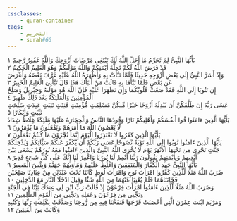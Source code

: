 ```yaml
---
cssclasses:
    - quran-container
tags:
    - التحريم
    - surah#66
---
```


يَأَيُّهَا النَّبِىُّ لِمَ تُحَرِّمُ مَا أَحَلَّ اللَّهُ لَكَ تَبْتَغِى مَرْضَاتَ أَزْوَجِكَ وَاللَّهُ غَفُورٌ رَّحِيمٌ  ١<br>
قَدْ فَرَضَ اللَّهُ لَكُمْ تَحِلَّةَ أَيْمَنِكُمْ وَاللَّهُ مَوْلَىكُمْ وَهُوَ الْعَلِيمُ الْحَكِيمُ  ٢<br>
وَإِذْ أَسَرَّ النَّبِىُّ إِلَى بَعْضِ أَزْوَجِهِ حَدِيثًا فَلَمَّا نَبَّأَتْ بِهِ وَأَظْهَرَهُ اللَّهُ عَلَيْهِ عَرَّفَ بَعْضَهُ وَأَعْرَضَ عَن بَعْضٍ فَلَمَّا نَبَّأَهَا بِهِ قَالَتْ مَنْ أَنبَأَكَ هَذَا قَالَ نَبَّأَنِىَ الْعَلِيمُ الْخَبِيرُ  ٣<br>
إِن تَتُوبَا إِلَى اللَّهِ فَقَدْ صَغَتْ قُلُوبُكُمَا وَإِن تَظَهَرَا عَلَيْهِ فَإِنَّ اللَّهَ هُوَ مَوْلَىهُ وَجِبْرِيلُ وَصَلِحُ الْمُؤْمِنِينَ وَالْمَلَئِكَةُ بَعْدَ ذَلِكَ ظَهِيرٌ  ٤<br>
عَسَى رَبُّهُ إِن طَلَّقَكُنَّ أَن يُبْدِلَهُ أَزْوَجًا خَيْرًا مِّنكُنَّ مُسْلِمَتٍ مُّؤْمِنَتٍ قَنِتَتٍ تَئِبَتٍ عَبِدَتٍ سَئِحَتٍ ثَيِّبَتٍ وَأَبْكَارًا  ٥<br>
يَأَيُّهَا الَّذِينَ ءَامَنُوا قُوا أَنفُسَكُمْ وَأَهْلِيكُمْ نَارًا وَقُودُهَا النَّاسُ وَالْحِجَارَةُ عَلَيْهَا مَلَئِكَةٌ غِلَاظٌ شِدَادٌ لَّا يَعْصُونَ اللَّهَ مَا أَمَرَهُمْ وَيَفْعَلُونَ مَا يُؤْمَرُونَ  ٦<br>
يَأَيُّهَا الَّذِينَ كَفَرُوا لَا تَعْتَذِرُوا الْيَوْمَ إِنَّمَا تُجْزَوْنَ مَا كُنتُمْ تَعْمَلُونَ  ٧<br>
يَأَيُّهَا الَّذِينَ ءَامَنُوا تُوبُوا إِلَى اللَّهِ تَوْبَةً نَّصُوحًا عَسَى رَبُّكُمْ أَن يُكَفِّرَ عَنكُمْ سَئَِّاتِكُمْ وَيُدْخِلَكُمْ جَنَّتٍ تَجْرِى مِن تَحْتِهَا الْأَنْهَرُ يَوْمَ لَا يُخْزِى اللَّهُ النَّبِىَّ وَالَّذِينَ ءَامَنُوا مَعَهُ نُورُهُمْ يَسْعَى بَيْنَ أَيْدِيهِمْ وَبِأَيْمَنِهِمْ يَقُولُونَ رَبَّنَا أَتْمِمْ لَنَا نُورَنَا وَاغْفِرْ لَنَا إِنَّكَ عَلَى كُلِّ شَىْءٍ قَدِيرٌ  ٨<br>
يَأَيُّهَا النَّبِىُّ جَهِدِ الْكُفَّارَ وَالْمُنَفِقِينَ وَاغْلُظْ عَلَيْهِمْ وَمَأْوَىهُمْ جَهَنَّمُ وَبِئْسَ الْمَصِيرُ  ٩<br>
ضَرَبَ اللَّهُ مَثَلًا لِّلَّذِينَ كَفَرُوا امْرَأَتَ نُوحٍ وَامْرَأَتَ لُوطٍ كَانَتَا تَحْتَ عَبْدَيْنِ مِنْ عِبَادِنَا صَلِحَيْنِ فَخَانَتَاهُمَا فَلَمْ يُغْنِيَا عَنْهُمَا مِنَ اللَّهِ شَئًْا وَقِيلَ ادْخُلَا النَّارَ مَعَ الدَّخِلِينَ  ١۰<br>
وَضَرَبَ اللَّهُ مَثَلًا لِّلَّذِينَ ءَامَنُوا امْرَأَتَ فِرْعَوْنَ إِذْ قَالَتْ رَبِّ ابْنِ لِى عِندَكَ بَيْتًا فِى الْجَنَّةِ وَنَجِّنِى مِن فِرْعَوْنَ وَعَمَلِهِ وَنَجِّنِى مِنَ الْقَوْمِ الظَّلِمِينَ  ١١<br>
وَمَرْيَمَ ابْنَتَ عِمْرَنَ الَّتِى أَحْصَنَتْ فَرْجَهَا فَنَفَخْنَا فِيهِ مِن رُّوحِنَا وَصَدَّقَتْ بِكَلِمَتِ رَبِّهَا وَكُتُبِهِ وَكَانَتْ مِنَ الْقَنِتِينَ  ١٢<br>
